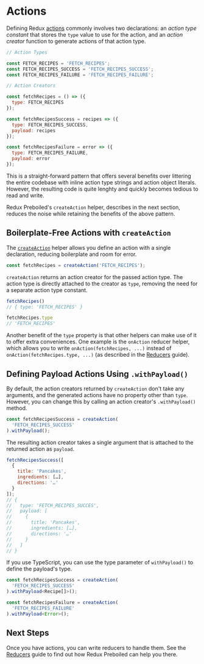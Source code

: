 # Actions

Defining Redux [actions][redux-actions] commonly involves two declarations: an
_action type constant_ that stores the `type` value to use for the action, and
an _action creator_ function to generate actions of that action type.

```js
// Action Types

const FETCH_RECIPES = 'FETCH_RECIPES';
const FETCH_RECIPES_SUCCESS = 'FETCH_RECIPES_SUCCESS';
const FETCH_RECIPES_FAILURE = 'FETCH_RECIPES_FAILURE';

// Action Creators

const fetchRecipes = () => ({
  type: FETCH_RECIPES
});

const fetchRecipesSuccess = recipes => ({
  type: FETCH_RECIPES_SUCCESS,
  payload: recipes
});

const fetchRecipesFailure = error => ({
  type: FETCH_RECIPES_FAILURE,
  payload: error
});
```

This is a straight-forward pattern that offers several benefits over littering
the entire codebase with inline action type strings and action object literals. 
However, the resulting code is quite lenghty and quickly becomes tedious to
read and write.

Redux Preboiled's `createAction` helper, describes in the next section, reduces
the noise while retaining the benefits of the above pattern.

## Boilerplate-Free Actions with `createAction`

The [`createAction`](.,/api/createAction.md) helper allows you define an action
with a single declaration, reducing boilerplate and room for error.

```js
const fetchRecipes = createAction('FETCH_RECIPES');
```

`createAction` returns an action creator for the passed action type. The action
type is directly attached to the creator as `type`, removing the need for a
separate action type constant.

```js
fetchRecipes()
// { type: 'FETCH_RECIPES' }

fetchRecipes.type
// 'FETCH_RECIPES'
```

Another benefit of the `type` property is that other helpers can make use of it
to offer extra conveniences. One example is the `onAction` reducer helper,
which allows you to write `onAction(fetchRecipes, ...)` instead of
`onAction(fetchRecipes.type, ...)` (as described in the [Reducers](./reducers)
guide).

## Defining Payload Actions Using `.withPayload()`

By default, the action creators returned by `createAction` don't take any
arguments, and the generated actions have no property other than `type`. However,
you can change this by calling an action creator's `.withPayload()` method.

```js
const fetchRecipesSuccess = createAction(
  'FETCH_RECIPES_SUCCESS'
).withPayload();
```

The resulting action creator takes a single argument that is attached to the
returned action as `payload`.

```js
fetchRecipesSuccess([
  { 
    title: 'Pancakes', 
    ingredients: […],
    directions: '…'
  }
]);
// {
//   type: 'FETCH_RECIPES_SUCCES',
//   payload: [
//     { 
//       title: 'Pancakes', 
//       ingredients: […],
//       directions: '…'
//     }
//   ]
// }
```

If you use TypeScript, you can use the type parameter of `withPayload()` to
define the payload's type.

```ts
const fetchRecipesSuccess = createAction(
  'FETCH_RECIPES_SUCCESS'
).withPayload<Recipe[]>();

const fetchRecipesFailure = createAction(
  'FETCH_RECIPES_FAILURE'
).withPayload<Error>();
```

## Next Steps

Once you have actions, you can write reducers to handle them. See the
[Reducers](./reducers.md) guide to find out how Redux Preboiled can help you
there.

[redux-actions]: https://redux.js.org/basics/actions
